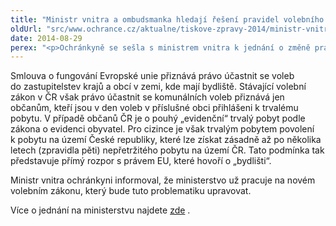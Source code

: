 ```yaml
---
title: "Ministr vnitra a ombudsmanka hledají řešení pravidel volebního práva cizinců"
oldUrl: "src/www.ochrance.cz/aktualne/tiskove-zpravy-2014/ministr-vnitra-a-ombudsmanka-hledaji-reseni-pravidel-volebniho-prava-cizincu"
date: 2014-08-29
perex: "<p>Ochránkyně se sešla s ministrem vnitra k jednání o změně pravidel účasti občanů EU v komunálních volbách. Ministr přislíbil vydat v nejbližší době závazné právní stanovisko.</p>"
---
```


<!-- imported from the old website -->

<p>Smlouva o fungování Evropské unie přiznává právo účastnit se voleb do zastupitelstev krajů a obcí v zemi, kde mají bydliště. Stávající volební zákon v ČR však právo účastnit se komunálních voleb přiznává jen občanům, kteří jsou v den voleb v příslušné obci přihlášeni k trvalému pobytu. V případě občanů ČR je o pouhý „evidenční“ trvalý pobyt podle zákona o evidenci obyvatel. Pro cizince je však trvalým pobytem povolení k pobytu na území České republiky, které lze získat zásadně až po několika letech (zpravidla pěti) nepřetržitého pobytu na území ČR. Tato podmínka tak představuje přímý rozpor s právem EU, které hovoří o „bydlišti“. </p><p>Ministr vnitra ochránkyni informoval, že ministerstvo už pracuje na novém volebním zákonu, který bude tuto problematiku upravovat.</p><p>Více o jednání na ministerstvu najdete <a title="Otevření do nového okna" href="http://www.mvcr.cz/clanek/ministerstvo-vnitra-a-ombudsmanka-hledaji-reseni-pravidel-volebniho-prava-cizincu.aspx" target="_blank">zde</a> <img alt="" src="https://www.ochrance.cz/typo3/ext/od_linkdesc/icons/external.gif" class="od_linkdesc_icon_external" />.</p>
